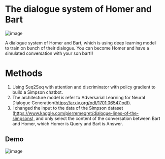 # The dialogue system of Homer and Bart

![image](https://github.com/thomashuang2017/simpson-dialogue-gan-master/blob/master/pic/Bart_homer.jpg)

A dialogue system of Homer and Bart, which is using deep learning model to train on bunch of their dialogue.
You can become Homer and have a simulated conversation with your son bart!!

# Methods
1. Using Seq2Seq with attention and discriminator with policy gradient to build a Simpson chatbot.   
2. The architecture model is refer to Adversarial Learning for Neural Dialogue Generation(https://arxiv.org/pdf/1701.06547.pdf).  
3. I changed the input to the data of the Simpson dataset (https://www.kaggle.com/pierremegret/dialogue-lines-of-the-simpsons), and only select the content of the conversation between Bart and Homer, which Homer is Query and Bart is Answer.

## Demo

![image](https://github.com/thomashuang2017/simpson-dialogue-gan-master/blob/master/pic/bart_homer_con.gif)

